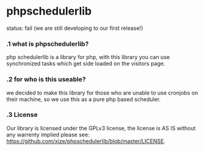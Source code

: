 # phpschedulerlib

status: fail (we are still developing to our first release!)

### .1 what is phpschedulerlib?
php schedulerlib is a library for php, with this library you can use synchronized tasks which get side loaded on the visitors page.
   
### .2 for who is this useable?
we decided to make this library for those who are unable to use cronjobs on their machine, so we use this as a pure php based scheduler.

### .3 License
Our library is licensed under the GPLv3 license, the license is AS IS without any warrenty implied please see: https://github.com/xize/phpschedulerlib/blob/master/LICENSE.
